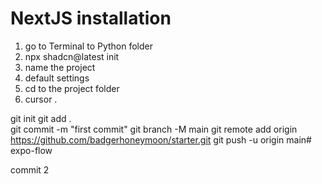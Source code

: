 # NextJS installation
1. go to Terminal to Python folder
2. npx shadcn@latest init
3. name the project
4. default settings
5. cd to the project folder
6. cursor .

git init
git add .         
git commit -m "first commit"
git branch -M main
git remote add origin https://github.com/badgerhoneymoon/starter.git
git push -u origin main# expo-flow

commit 2